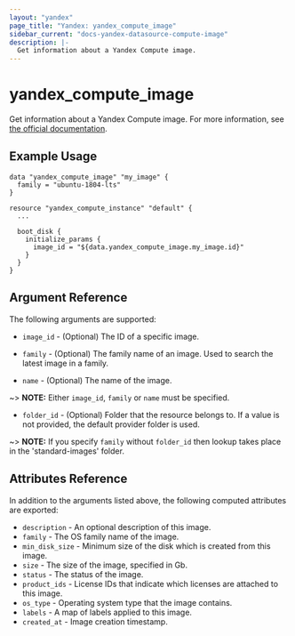 ```yaml
---
layout: "yandex"
page_title: "Yandex: yandex_compute_image"
sidebar_current: "docs-yandex-datasource-compute-image"
description: |-
  Get information about a Yandex Compute image.
---
```


# yandex\_compute\_image

Get information about a Yandex Compute image. For more information, see
[the official documentation](https://cloud.yandex.com/docs/compute/concepts/images).

## Example Usage

```hcl
data "yandex_compute_image" "my_image" {
  family = "ubuntu-1804-lts"
}

resource "yandex_compute_instance" "default" {
  ...

  boot_disk {
    initialize_params {
      image_id = "${data.yandex_compute_image.my_image.id}"
    }
  }
}
```

## Argument Reference

The following arguments are supported:

* `image_id` - (Optional) The ID of a specific image.

* `family` - (Optional) The family name of an image. Used to search the latest image in a family.

* `name` - (Optional) The name of the image.

~> **NOTE:** Either `image_id`, `family` or `name` must be specified.

* `folder_id` - (Optional) Folder that the resource belongs to. If a value is not
  provided, the default provider folder is used.

~> **NOTE:** If you specify `family` without `folder_id` then lookup takes place in the 'standard-images' folder.

## Attributes Reference

In addition to the arguments listed above, the following computed attributes are
exported:

* `description` - An optional description of this image.
* `family` - The OS family name of the image.
* `min_disk_size` - Minimum size of the disk which is created from this image.
* `size` - The size of the image, specified in Gb.
* `status` - The status of the image.
* `product_ids` - License IDs that indicate which licenses are attached to this image.
* `os_type` - Operating system type that the image contains.
* `labels` - A map of labels applied to this image.
* `created_at` - Image creation timestamp.
